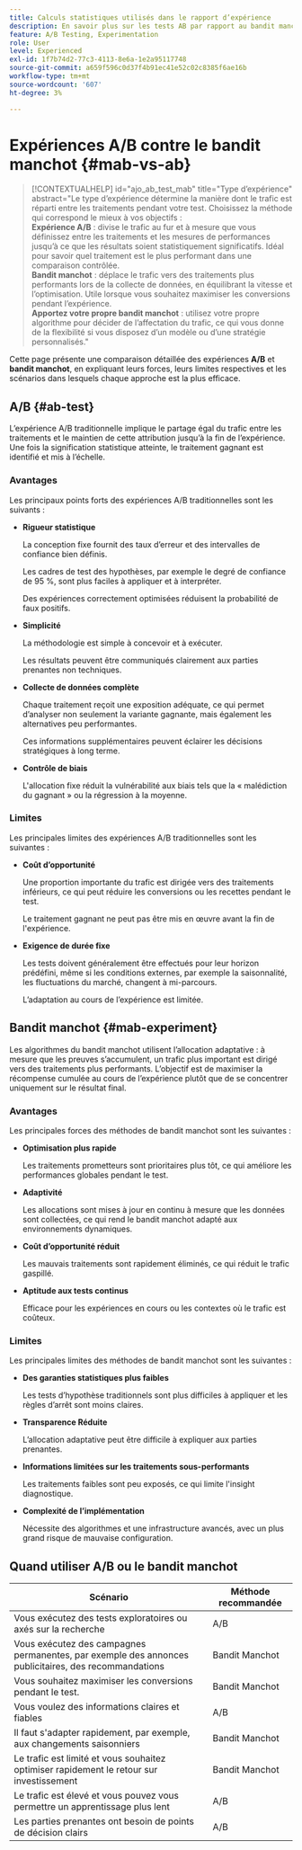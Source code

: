 ```yaml
---
title: Calculs statistiques utilisés dans le rapport d’expérience
description: En savoir plus sur les tests AB par rapport au bandit manchot
feature: A/B Testing, Experimentation
role: User
level: Experienced
exl-id: 1f7b74d2-77c3-4113-8e6a-1e2a95117748
source-git-commit: a659f596c0d37f4b91ec41e52c02c8385f6ae16b
workflow-type: tm+mt
source-wordcount: '607'
ht-degree: 3%

---
```


# Expériences A/B contre le bandit manchot {#mab-vs-ab}

>[!CONTEXTUALHELP]
>id="ajo_ab_test_mab"
>title="Type d’expérience"
>abstract="Le type d’expérience détermine la manière dont le trafic est réparti entre les traitements pendant votre test. Choisissez la méthode qui correspond le mieux à vos objectifs :</br><b>Expérience A/B</b> : divise le trafic au fur et à mesure que vous définissez entre les traitements et les mesures de performances jusqu’à ce que les résultats soient statistiquement significatifs. Idéal pour savoir quel traitement est le plus performant dans une comparaison contrôlée.</br><b>Bandit manchot</b> : déplace le trafic vers des traitements plus performants lors de la collecte de données, en équilibrant la vitesse et l’optimisation. Utile lorsque vous souhaitez maximiser les conversions pendant l’expérience.</br><b>Apportez votre propre bandit manchot</b> : utilisez votre propre algorithme pour décider de l’affectation du trafic, ce qui vous donne de la flexibilité si vous disposez d’un modèle ou d’une stratégie personnalisés."

Cette page présente une comparaison détaillée des expériences **A/B** et **bandit manchot**, en expliquant leurs forces, leurs limites respectives et les scénarios dans lesquels chaque approche est la plus efficace.


## A/B {#ab-test}

L’expérience A/B traditionnelle implique le partage égal du trafic entre les traitements et le maintien de cette attribution jusqu’à la fin de l’expérience. Une fois la signification statistique atteinte, le traitement gagnant est identifié et mis à l’échelle.

### Avantages

Les principaux points forts des expériences A/B traditionnelles sont les suivants :

* **Rigueur statistique**

  La conception fixe fournit des taux d’erreur et des intervalles de confiance bien définis.

  Les cadres de test des hypothèses, par exemple le degré de confiance de 95 %, sont plus faciles à appliquer et à interpréter.

  Des expériences correctement optimisées réduisent la probabilité de faux positifs.

* **Simplicité**

  La méthodologie est simple à concevoir et à exécuter.

  Les résultats peuvent être communiqués clairement aux parties prenantes non techniques.

* **Collecte de données complète**

  Chaque traitement reçoit une exposition adéquate, ce qui permet d’analyser non seulement la variante gagnante, mais également les alternatives peu performantes.

  Ces informations supplémentaires peuvent éclairer les décisions stratégiques à long terme.

* **Contrôle de biais**

  L&#39;allocation fixe réduit la vulnérabilité aux biais tels que la « malédiction du gagnant » ou la régression à la moyenne.

### Limites

Les principales limites des expériences A/B traditionnelles sont les suivantes :

* **Coût d’opportunité**

  Une proportion importante du trafic est dirigée vers des traitements inférieurs, ce qui peut réduire les conversions ou les recettes pendant le test.

  Le traitement gagnant ne peut pas être mis en œuvre avant la fin de l&#39;expérience.

* **Exigence de durée fixe**

  Les tests doivent généralement être effectués pour leur horizon prédéfini, même si les conditions externes, par exemple la saisonnalité, les fluctuations du marché, changent à mi-parcours.

  L’adaptation au cours de l’expérience est limitée.

## Bandit manchot {#mab-experiment}

Les algorithmes du bandit manchot utilisent l’allocation adaptative : à mesure que les preuves s’accumulent, un trafic plus important est dirigé vers des traitements plus performants. L’objectif est de maximiser la récompense cumulée au cours de l’expérience plutôt que de se concentrer uniquement sur le résultat final.

### Avantages

Les principales forces des méthodes de bandit manchot sont les suivantes :

* **Optimisation plus rapide**

  Les traitements prometteurs sont prioritaires plus tôt, ce qui améliore les performances globales pendant le test.

* **Adaptivité**

  Les allocations sont mises à jour en continu à mesure que les données sont collectées, ce qui rend le bandit manchot adapté aux environnements dynamiques.

* **Coût d’opportunité réduit**

  Les mauvais traitements sont rapidement éliminés, ce qui réduit le trafic gaspillé.

* **Aptitude aux tests continus**

  Efficace pour les expériences en cours ou les contextes où le trafic est coûteux.

### Limites

Les principales limites des méthodes de bandit manchot sont les suivantes :

* **Des garanties statistiques plus faibles**

  Les tests d’hypothèse traditionnels sont plus difficiles à appliquer et les règles d’arrêt sont moins claires.

* **Transparence Réduite**

  L’allocation adaptative peut être difficile à expliquer aux parties prenantes.

* **Informations limitées sur les traitements sous-performants**

  Les traitements faibles sont peu exposés, ce qui limite l&#39;insight diagnostique.

* **Complexité de l’implémentation**

  Nécessite des algorithmes et une infrastructure avancés, avec un plus grand risque de mauvaise configuration.

## Quand utiliser A/B ou le bandit manchot

| Scénario | Méthode recommandée |
|-|-|
| Vous exécutez des tests exploratoires ou axés sur la recherche | A/B |
| Vous exécutez des campagnes permanentes, par exemple des annonces publicitaires, des recommandations | Bandit Manchot |
| Vous souhaitez maximiser les conversions pendant le test. | Bandit Manchot |
| Vous voulez des informations claires et fiables | A/B |
| Il faut s&#39;adapter rapidement, par exemple, aux changements saisonniers | Bandit Manchot |
| Le trafic est limité et vous souhaitez optimiser rapidement le retour sur investissement | Bandit Manchot |
| Le trafic est élevé et vous pouvez vous permettre un apprentissage plus lent | A/B |
| Les parties prenantes ont besoin de points de décision clairs | A/B |
